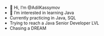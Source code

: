 - 👋 Hi, I’m @AdilKassymov
- 👀 I’m interested in learning Java
- Currently practicing in Java, SQL
- Trying to reach a Java Senior Developer LVL
- Chasing a DREAM

<!---
AdilKassymov/AdilKassymov is a ✨ special ✨ repository because its `README.md` (this file) appears on your GitHub profile.
You can click the Preview link to take a look at your changes.
--->
